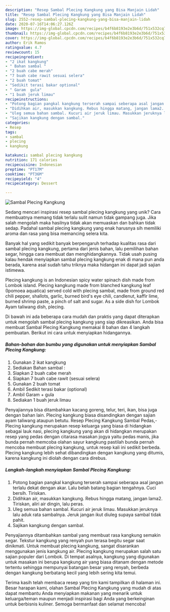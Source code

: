 ```yaml
---
description: "Resep Sambal Plecing Kangkung yang Bisa Manjain Lidah"
title: "Resep Sambal Plecing Kangkung yang Bisa Manjain Lidah"
slug: 2552-resep-sambal-plecing-kangkung-yang-bisa-manjain-lidah
date: 2020-07-16T14:06:27.126Z
image: https://img-global.cpcdn.com/recipes/b4f6b8193e2e3b6d/751x532cq70/sambal-plecing-kangkung-foto-resep-utama.jpg
thumbnail: https://img-global.cpcdn.com/recipes/b4f6b8193e2e3b6d/751x532cq70/sambal-plecing-kangkung-foto-resep-utama.jpg
cover: https://img-global.cpcdn.com/recipes/b4f6b8193e2e3b6d/751x532cq70/sambal-plecing-kangkung-foto-resep-utama.jpg
author: Erik Ramos
ratingvalue: 4.7
reviewcount: 15
recipeingredient:
- "2 ikat kangkung"
- " Bahan sambal "
- "2 buah cabe merah"
- "7 buah cabe rawit sesuai selera"
- "2 buah tomat"
- "Sedikit terasi bakar optional"
- " Garam  gula"
- "1 buah jeruk limau"
recipeinstructions:
- "Potong bagian pangkal kangkung terserah sampai seberapa asal jangan terlalu dekat dengan akar. Lalu belah batang bagian tengahnya. Cuci bersih. Tiriskan."
- "Didihkan air, masukkan kangkung. Rebus hingga matang, jangan lama2. Tiriskan, aliri air dingin, lalu peras."
- "Uleg semua bahan sambal. Kucuri air jeruk limau. Masukkan jeruknya lalu aduk rata sambalnya. Jeruk jangan ikut diuleg supaya sambal tidak pahit."
- "Sajikan kangkung dengan sambal."
categories:
- Resep
tags:
- sambal
- plecing
- kangkung

katakunci: sambal plecing kangkung 
nutrition: 171 calories
recipecuisine: Indonesian
preptime: "PT17M"
cooktime: "PT36M"
recipeyield: "4"
recipecategory: Dessert

---
```



![Sambal Plecing Kangkung](https://img-global.cpcdn.com/recipes/b4f6b8193e2e3b6d/751x532cq70/sambal-plecing-kangkung-foto-resep-utama.jpg)

Sedang mencari inspirasi resep sambal plecing kangkung yang unik? Cara membuatnya memang tidak terlalu sulit namun tidak gampang juga. Jika salah mengolah maka hasilnya tidak akan memuaskan dan bahkan tidak sedap. Padahal sambal plecing kangkung yang enak harusnya sih memiliki aroma dan rasa yang bisa memancing selera kita.

Banyak hal yang sedikit banyak berpengaruh terhadap kualitas rasa dari sambal plecing kangkung, pertama dari jenis bahan, lalu pemilihan bahan segar, hingga cara membuat dan menghidangkannya. Tidak usah pusing kalau hendak menyiapkan sambal plecing kangkung enak di mana pun anda berada, karena asal sudah tahu triknya maka hidangan ini dapat jadi sajian istimewa.

Plecing kangkung is an Indonesian spicy water spinach dish made from Lombok island. Plecing kangkung made from blanched kangkung leaf (Ipomoea aquatica) served cold with plecing sambal, made from ground red chili pepper, shallots, garlic, burned bird&#39;s eye chili, candlenut, kaffir lime, burned shrimp paste, a pinch of salt and sugar. As a side dish for Lombok Ayam taliwang dish, plecing.


Di bawah ini ada beberapa cara mudah dan praktis yang dapat diterapkan untuk mengolah sambal plecing kangkung yang siap dikreasikan. Anda bisa membuat Sambal Plecing Kangkung memakai 8 bahan dan 4 langkah pembuatan. Berikut ini cara untuk menyiapkan hidangannya.

<!--inarticleads1-->

##### Bahan-bahan dan bumbu yang digunakan untuk menyiapkan Sambal Plecing Kangkung:

1. Gunakan 2 ikat kangkung
1. Sediakan  Bahan sambal :
1. Siapkan 2 buah cabe merah
1. Siapkan 7 buah cabe rawit (sesuai selera)
1. Gunakan 2 buah tomat
1. Ambil Sedikit terasi bakar (optional)
1. Ambil  Garam + gula
1. Sediakan 1 buah jeruk limau


Penyajiannya bisa ditambahkan kacang goreng, telur, teri, ikan, bisa juga dengan bahan lain. Plecing kangkung biasa disandingkan dengan sajian ayam taliwang ataupun betutu. Resep Plecing Kangkung Sambal Pedas,- Plecing kangkung merupakan resep keluarga yang biasa di hidangkan sebagai lauk nasi, plecing kangkung yang akan di hidangkan merupakan resep yang pedas dengan citarasa masakan jogya yaitu pedas manis, jika bunda pernah memcoba olahan sayur kangkung pastilah bunda pernah mencoba membuat plecing kangkung, untuk resep kali ini sedikit berbeda. Plecing kangkung lebih sehat dibandingkan dengan kangkung yang ditumis, karena kangkung ini diolah dengan cara direbus. 

<!--inarticleads2-->

##### Langkah-langkah menyiapkan Sambal Plecing Kangkung:

1. Potong bagian pangkal kangkung terserah sampai seberapa asal jangan terlalu dekat dengan akar. Lalu belah batang bagian tengahnya. Cuci bersih. Tiriskan.
1. Didihkan air, masukkan kangkung. Rebus hingga matang, jangan lama2. Tiriskan, aliri air dingin, lalu peras.
1. Uleg semua bahan sambal. Kucuri air jeruk limau. Masukkan jeruknya lalu aduk rata sambalnya. Jeruk jangan ikut diuleg supaya sambal tidak pahit.
1. Sajikan kangkung dengan sambal.


Penyajiannya ditambahkan sambal yang membuat rasa kangkung semakin segar. Tekstur kangkung yang renyah pun terasa begitu segar saat dinikmati. Untuk membuat plecing kangkung, sangat disarankan menggunakan jenis kangkung air. Plecing kangkung merupakan salah satu sajian populer dari Lombok. Di tempat asalnya, kangkung yang digunakan untuk masakan ini berupa kangkung air yang biasa ditanam dengan metode tertentu sehingga mempunyai batangan besar yang renyah, berbeda dengan kangkung berbatang kecil yang lebih sering kita temui. 

Terima kasih telah membaca resep yang tim kami tampilkan di halaman ini. Besar harapan kami, olahan Sambal Plecing Kangkung yang mudah di atas dapat membantu Anda menyiapkan makanan yang menarik untuk keluarga/teman maupun menjadi inspirasi bagi Anda yang berkeinginan untuk berbisnis kuliner. Semoga bermanfaat dan selamat mencoba!
